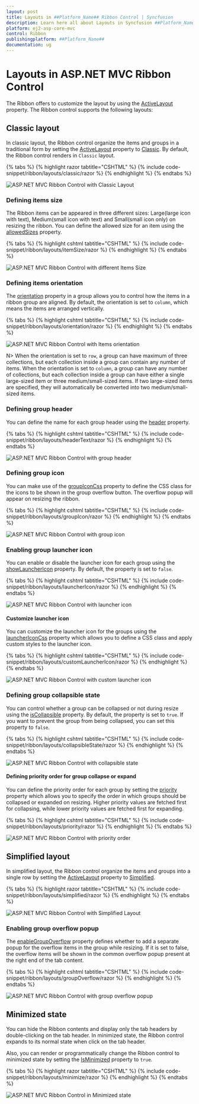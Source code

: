 ```yaml
---
layout: post
title: Layouts in ##Platform_Name## Ribbon Control | Syncfusion
description: Learn here all about Layouts in Syncfusion ##Platform_Name## Ribbon control of Syncfusion Essential JS 2 and more.
platform: ej2-asp-core-mvc
control: Ribbon
publishingplatform: ##Platform_Name##
documentation: ug
---
```


# Layouts in ASP.NET MVC Ribbon Control

The Ribbon offers to customize the layout by using the [ActiveLayout](https://help.syncfusion.com/cr/aspnetMVC-js2/Syncfusion.EJ2.Ribbon.Ribbon.html#Syncfusion_EJ2_Ribbon_Ribbon_ActiveLayout) property. The Ribbon control supports the following layouts:

## Classic layout

In classic layout, the Ribbon control organize the items and groups in a traditional form by setting the [ActiveLayout](https://help.syncfusion.com/cr/aspnetMVC-js2/Syncfusion.EJ2.Ribbon.Ribbon.html#Syncfusion_EJ2_Ribbon_Ribbon_ActiveLayout) property to [Classic](https://help.syncfusion.com/cr/aspnetMVC-js2/Syncfusion.EJ2.Ribbon.RibbonLayout.html). By default, the Ribbon control renders in `Classic` layout.

{% tabs %}
{% highlight razor tabtitle="CSHTML" %}
{% include code-snippet/ribbon/layouts/classic/razor %}
{% endhighlight %}
{% endtabs %}

![ASP.NET MVC Ribbon Control with Classic Layout](images/ribbon-classic.png)

### Defining items size

The Ribbon items can be appeared in three different sizes: Large(large icon with text), Medium(small icon with text) and Small(small icon only) on resizing the ribbon. You can define the allowed size for an item using the [allowedSizes](https://help.syncfusion.com/cr/aspnetmvc-js2/Syncfusion.EJ2.Ribbon.RibbonItem.html#Syncfusion_EJ2_Ribbon_RibbonItem_AllowedSizes) property.

{% tabs %}
{% highlight cshtml tabtitle="CSHTML" %}
{% include code-snippet/ribbon/layouts/itemSize/razor %}
{% endhighlight %}
{% endtabs %}

![ASP.NET MVC Ribbon Control with different Items Size](./images/ribbon-itemSize.jpg)

### Defining items orientation

The [orientation](https://help.syncfusion.com/cr/aspnetmvc-js2/Syncfusion.EJ2.Ribbon.RibbonGroup.html#Syncfusion_EJ2_Ribbon_RibbonGroup_Orientation) property in a group allows you to control how the items in a ribbon group are aligned. By default, the orientation is set to `column`, which means the items are arranged vertically.

{% tabs %}
{% highlight cshtml tabtitle="CSHTML" %}
{% include code-snippet/ribbon/layouts/orientation/razor %}
{% endhighlight %}
{% endtabs %}

![ASP.NET MVC Ribbon Control with Items orientation](./images/ribbon-orientation.jpg)

N> When the orientation is set to `row`, a group can have maximum of three collections, but each collection inside a group can contain any number of items.
When the orientation is set to `column`, a group can have any number of collections, but each collection inside a group can have either a single large-sized item or three medium/small-sized items. If two large-sized items are specified, they will automatically be converted into two medium/small-sized items.
### Defining group header

You can define the name for each group header using the [header](https://help.syncfusion.com/cr/aspnetmvc-js2/Syncfusion.EJ2.Ribbon.RibbonGroup.html#Syncfusion_EJ2_Ribbon_RibbonGroup_Header) property.

{% tabs %}
{% highlight cshtml tabtitle="CSHTML" %}
{% include code-snippet/ribbon/layouts/headerText/razor %}
{% endhighlight %}
{% endtabs %}

![ASP.NET MVC Ribbon Control with group header](./images/ribbon-header.jpg)
### Defining group icon

You can make use of the [groupIconCss](https://help.syncfusion.com/cr/aspnetmvc-js2/Syncfusion.EJ2.Ribbon.RibbonGroup.html#Syncfusion_EJ2_Ribbon_RibbonGroup_GroupIconCss) property to define the CSS class for the icons to be shown in the group overflow button. The overflow popup will appear on resizing the ribbon.

{% tabs %}
{% highlight cshtml tabtitle="CSHTML" %}
{% include code-snippet/ribbon/layouts/groupIcon/razor %}
{% endhighlight %}
{% endtabs %}

![ASP.NET MVC Ribbon Control with group icon](./images/ribbon-groupIcon.jpg)
### Enabling group launcher icon

You can enable or disable the launcher icon for each group using the [showLauncherIcon](https://help.syncfusion.com/cr/aspnetmvc-js2/Syncfusion.EJ2.Ribbon.RibbonGroup.html#Syncfusion_EJ2_Ribbon_RibbonGroup_ShowLauncherIcon) property. By default, the property is set to `false`.

{% tabs %}
{% highlight cshtml tabtitle="CSHTML" %}
{% include code-snippet/ribbon/layouts/launcherIcon/razor %}
{% endhighlight %}
{% endtabs %}

![ASP.NET MVC Ribbon Control with launcher icon](./images/ribbon-launcherIcon.jpg)
#### Customize launcher icon

You can customize the launcher icon for the groups using the [launcherIconCss](https://help.syncfusion.com/cr/aspnetmvc-js2/Syncfusion.EJ2.Ribbon.Ribbon.html#Syncfusion_EJ2_Ribbon_Ribbon_LauncherIconCss) property which allows you to define a CSS class and apply custom styles to the launcher icon.

{% tabs %}
{% highlight cshtml tabtitle="CSHTML" %}
{% include code-snippet/ribbon/layouts/customLauncherIcon/razor %}
{% endhighlight %}
{% endtabs %}

![ASP.NET MVC Ribbon Control with custom launcher icon](./images/ribbon-customLauncher.jpg)
### Defining group collapsible state

You can control whether a group can be collapsed or not during resize using the [isCollapsible](https://help.syncfusion.com/cr/aspnetmvc-js2/Syncfusion.EJ2.Ribbon.RibbonGroup.html#Syncfusion_EJ2_Ribbon_RibbonGroup_IsCollapsible) property. By default, the property is set to `true`. If you want to prevent the group from being collapsed, you can set this property to `false`.

{% tabs %}
{% highlight cshtml tabtitle="CSHTML" %}
{% include code-snippet/ribbon/layouts/collapsibleState/razor %}
{% endhighlight %}
{% endtabs %}

![ASP.NET MVC Ribbon Control with collapsible state](./images/ribbon-isCollapsible.jpg)
#### Defining priority order for group collapse or expand

You can define the priority order for each group by setting the [priority](https://help.syncfusion.com/cr/aspnetmvc-js2/Syncfusion.EJ2.Ribbon.RibbonGroup.html#Syncfusion_EJ2_Ribbon_RibbonGroup_Priority) property which allows you to specify the order in which groups should be collapsed or expanded on resizing. Higher priority values are fetched first for collapsing, while lower priority values are fetched first for expanding.

{% tabs %}
{% highlight cshtml tabtitle="CSHTML" %}
{% include code-snippet/ribbon/layouts/priority/razor %}
{% endhighlight %}
{% endtabs %}

![ASP.NET MVC Ribbon Control with priority order](./images/ribbon-priority.jpg)

## Simplified layout

In simplified layout, the Ribbon control organize the items and groups into a single row by setting the [ActiveLayout](https://help.syncfusion.com/cr/aspnetMVC-js2/Syncfusion.EJ2.Ribbon.Ribbon.html#Syncfusion_EJ2_Ribbon_Ribbon_ActiveLayout) property to [Simplified](https://help.syncfusion.com/cr/aspnetMVC-js2/Syncfusion.EJ2.Ribbon.RibbonLayout.html).

{% tabs %}
{% highlight razor tabtitle="CSHTML" %}
{% include code-snippet/ribbon/layouts/simplified/razor %}
{% endhighlight %}
{% endtabs %}

![ASP.NET MVC Ribbon Control with Simplified Layout](images/ribbon-simplified.png)

### Enabling group overflow popup

The [enableGroupOverflow](https://help.syncfusion.com/cr/aspnetmvc-js2/Syncfusion.EJ2.Ribbon.RibbonGroup.html#Syncfusion_EJ2_Ribbon_RibbonGroup_EnableGroupOverflow) property defines whether to add a separate popup for the overflow items in the group while resizing. If it is set to false, the overflow items will be shown in the common overflow popup present at the right end of the tab content.

{% tabs %}
{% highlight cshtml tabtitle="CSHTML" %}
{% include code-snippet/ribbon/layouts/groupOverflow/razor %}
{% endhighlight %}
{% endtabs %}

![ASP.NET MVC Ribbon Control with group overflow popup](./images/ribbon-groupOverflow.jpg)

## Minimized state

You can hide the Ribbon contents and display only the tab headers by double-clicking on the tab header. In minimized state, the Ribbon control expands to its normal state when click on the tab header.

Also, you can render or programmatically change the Ribbon control to minimized state by setting the [IsMinimized](https://help.syncfusion.com/cr/aspnetMVC-js2/Syncfusion.EJ2.Ribbon.Ribbon.html#Syncfusion_EJ2_Ribbon_Ribbon_IsMinimized) property to `true`.

{% tabs %}
{% highlight razor tabtitle="CSHTML" %}
{% include code-snippet/ribbon/layouts/minimize/razor %}
{% endhighlight %}
{% endtabs %}

![ASP.NET MVC Ribbon Control in Minimized state](images/ribbon-minimize.png)